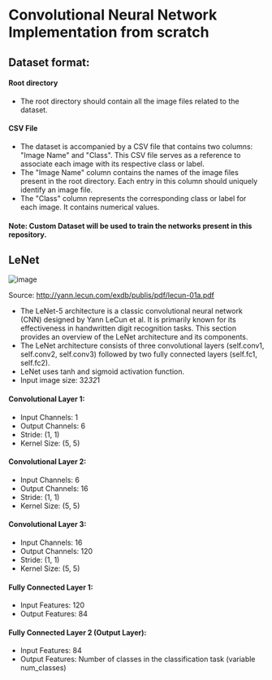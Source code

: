 # Convolutional Neural Network Implementation from scratch

## Dataset format:
#### Root directory
* The root directory should contain all the image files related to the dataset.
#### CSV File 
* The dataset is accompanied by a CSV file that contains two columns: "Image Name" and "Class". This CSV file serves as a reference to associate each image with its respective class or label.
* The "Image Name" column contains the names of the image files present in the root directory. Each entry in this column should uniquely identify an image file.
* The "Class" column represents the corresponding class or label for each image. It contains numerical values.

#### Note: Custom Dataset will be used to train the networks present in this repository.

## LeNet

![image](https://github.com/abhamedewar/classification_networks/assets/20626950/08e82682-092e-4266-9be4-51511c859637)

Source: http://yann.lecun.com/exdb/publis/pdf/lecun-01a.pdf

* The LeNet-5 architecture is a classic convolutional neural network (CNN) designed by Yann LeCun et al. It is primarily known for its effectiveness in handwritten digit recognition tasks. This section provides an overview of the LeNet architecture and its components.
* The LeNet architecture consists of three convolutional layers (self.conv1, self.conv2, self.conv3) followed by two fully connected layers (self.fc1, self.fc2).
* LeNet uses tanh and sigmoid activation function.
* Input image size: 32*32*1

#### Convolutional Layer 1:

- Input Channels: 1
- Output Channels: 6
- Stride: (1, 1)
- Kernel Size: (5, 5)

#### Convolutional Layer 2:

- Input Channels: 6
- Output Channels: 16
- Stride: (1, 1)
- Kernel Size: (5, 5)

#### Convolutional Layer 3:

- Input Channels: 16
- Output Channels: 120
- Stride: (1, 1)
- Kernel Size: (5, 5)

#### Fully Connected Layer 1:

- Input Features: 120
- Output Features: 84

#### Fully Connected Layer 2 (Output Layer):

- Input Features: 84
- Output Features: Number of classes in the classification task (variable num_classes)



